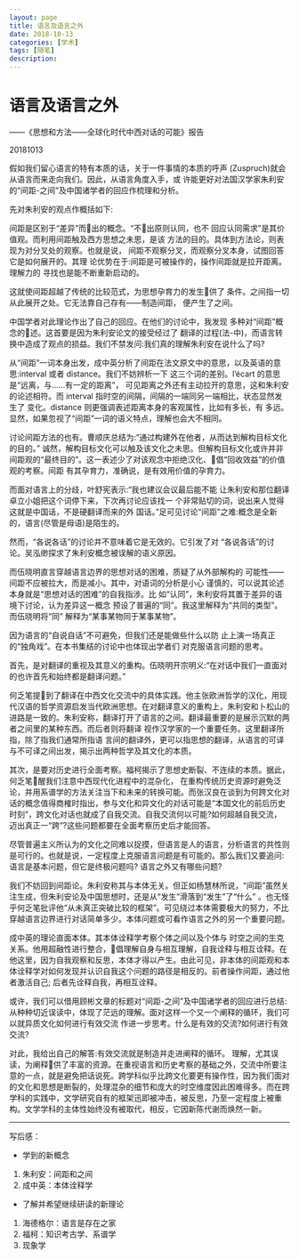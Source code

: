 ```yaml
---
layout: page
title: 语言及语言之外
date: 2018-10-13
categories: [学术]
tags: [随笔]
description: 
---
```


# 语言及语言之外

——《思想和方法——全球化时代中西对话的可能》报告

20181013

假如我们留心语言的特有本质的话，关于一件事情的本质的呼声 (Zuspruch)就会从语言而来走向我们。因此，从语言角度入手，或 许能更好对法国汉学家朱利安的“间距-之间”及中国诸学者的回应作梳理和分析。


先对朱利安的观点作概括如下:


间距是区别于“差异”而􏰀出的概念。“不􏰀出原则认同，也不 回应认同需求”是其价值观。而利用间距触及西方思想之未思，是该 方法的目的。具体到方法论，则表现为对分叉处的观察。也就是说， 间距不观察分叉，而观察分叉本身，试图回答它是如何展开的。其理 论优势在于:间距是可被操作的，操作间距就是拉开距离。理解力的 寻找也是能不断重新启动的。


这就使间距超越了传统的比较范式，为思想孕育力的发生􏰀供了 条件。之间指一切从此展开之处。它无法靠自己存有——制造间距， 便产生了之间。


中国学者对此理论作出了自己的回应。在他们的讨论中，我发现 多种对“间距”概念的􏰁述。这首要是因为朱利安论文的接受经过了 翻译的过程(法-中)，而语言转换中造成了观点的损益。我们不禁发问:我们真的理解朱利安在说什么了吗? 

从“间距”一词本身出发，成中英分析了间距在法文原文中的意思，以及英语的意思:interval 或者 distance。我们不妨辨析一下 这三个词的差别。l’écart 的意思是“远离，与......有一定的距离”， 可见距离之外还有主动拉开的意思，这和朱利安的论述相符。而 interval 指时空的间隔，间隔的一端同另一端相比，状态显然发生了 变化。distance 则更强调表述距离本身的客观属性，比如有多长，有 多远。显然，如果忽视了“间距”一词的语义特点，理解也会大不相同。


讨论间距方法的也有。曹顺庆总结为:“通过构建外在他者，从而达到解构目标文化的目的。” 诚然，解构目标文化可以触及该文化之未思。但解构目标文化或许并非间距观的“最终目的”。这一表述少了对该观念中拒绝汉化、􏰀倡“回收效益”的价值观的考察。间距 有其孕育力，准确说，是有效用价值的孕育力。


而面对语言上的分歧，叶舒宪表示:“我也建议会议最后能不能 让朱利安和那位翻译卓立小姐把这个词停下来，下次再讨论应该找一 个非常贴切的词，说出来人觉得这就是中国话，不是硬翻译而来的外 国话。”足可见讨论“间距”之难:概念是全新的，语言(尽管是母语)是陌生的。


然而，“各说各话”的讨论并不意味着它是无效的。它引发了对 “各说各话”的讨论。吴泓缈探求了朱利安概念被误解的语义原因。


而伍晓明直言穿越语言边界的思想对话的困难，质疑了从外部解构的 可能性——间距不应被拉大，而是减小。其中，对语词的分析是小心 谨慎的，可以说其论述本身就是“思想对话的困难”的自我指涉。比 如“认同”，朱利安将其置于差异的语境下讨论，认为差异这一概念 预设了普遍的“同”。我这里解释为“共同的类型”。而伍晓明将“同” 解释为“某事某物同于某事某物”。


因为语言的“自说自话”不可避免，但我们还是能做些什么以防 止上演一场真正的“独角戏”。在本书集结的讨论中也体现出学者们 对克服语言问题的思考。


首先，是对翻译的重视及其意义的重构。伍晓明开宗明义:“在对话中我们一直面对的也许首先和始终都是翻译问题。” 

何乏笔提􏰀到了翻译在中西文化交流中的具体实践。他主张欧洲哲学的汉化，用现代汉语的哲学资源启发当代欧洲思想。在对翻译意义的重构上，朱利安和卜松山的进路是一致的。朱利安称，翻译打开了语言的之间。翻译最重要的是展示沉默的两者之间里的某种东西。而后者则将翻译 视作汉学家的一个重要任务。这里翻译所指，除了指我们通常所指语 言间的翻译外，更可以指思想的翻译，从语言的可译与不可译之间出发，揭示出两种哲学及其文化的本质。


其次，是要对历史进行全面考察。福柯揭示了思想史断裂、不连续的本质。据此，何乏笔􏰀醒我们注意中西现代化进程中的混杂化， 在重构传统历史资源时避免泛论，并用系谱学的方法关注当下和未来的转换可能。而张汉良在谈到为何跨文化对话的概念值得商榷时指出，参与文化和异文化的对话可能是“本国文化的前后历史时刻”，跨文化对话也就成了自我交流。自我交流何以可能?如何超越自我交流， 迈出真正一“跨”?这些问题都要在全面考察历史后才能回答。


尽管普遍主义所认为的文化之同难以捉摸，但语言是人的语言，分析语言的共性则是可行的。也就是说，一定程度上克服语言问题是有可能的。那么我们又要追问:语言是基本问题，但它是终极问题吗? 语言之外又有哪些问题?


我们不妨回到间距论。朱利安称其与本体无关。但正如杨慧林所说，“间距”虽然关注生成，但朱利安论及中国思想时，还是从“发生”滑落到“发生”了“什么” 。也无怪乎何乏笔批评他“从未真正突破比较的框架”。可见绕过本体需要极大的努力，不比穿越语言边界进行对话简单多少。本体问题或可看作语言之外的另一个重要问题。


成中英的理论直面本体。其本体诠释学考察个体之间以及个体与 时空之间的生克关系。他用超融性进行整合，􏰀倡理解自身与相互理解，自我诠释与相互诠释。在他这里，因为自我观察和反思，本体才得以产生。由此可见，非本体的间距观和本体诠释学对如何发现并认识自我这个问题的路径是相反的。前者操作间距，通过他者激活自己; 后者先诠释自我，再相互诠释。


或许，我们可以借用顾彬文章的标题对“间距-之间”及中国诸学者的回应进行总结:从种种切近误读中，体现了茫远的理解。面对这样一个又一个阐释的循环，我们可以就异质文化如何进行有效交流 作进一步思考。什么是有效的交流?如何进行有效交流?


对此，我给出自己的解答:有效交流就是制造并走进阐释的循环。 理解，尤其误读，为阐释􏰀供了丰富的资源。在重视语言和历史考察的基础之外，交流中所要注意的一点，就是避免把话说死。跨学科似乎比跨文化要更有操作性，因为我们面对的文化和思想是断裂的，处理混杂的细节和庞大的时空维度因此困难得多。而在跨学科的实践中，文学研究自有的框架迅即被冲击，被反思，乃至一定程度上被重构。文学学科的主体性始终没有被取代，相反，它因新陈代谢而焕然一新。

----

写后感：

- 学到的新概念

1. 朱利安：间距和之间
2. 成中英：本体诠释学


- 了解并希望继续研读的新理论

1. 海德格尔：语言是存在之家
2. 福柯：知识考古学、系谱学
3. 现象学





